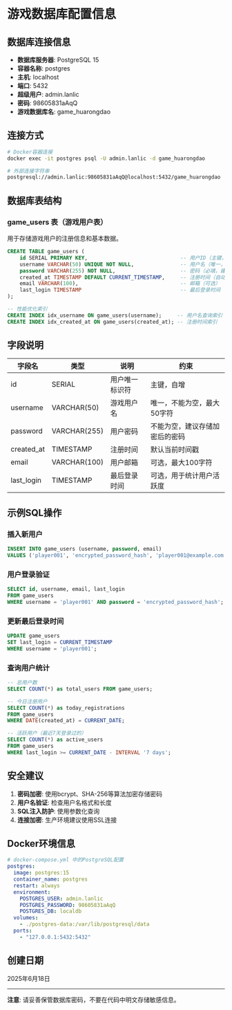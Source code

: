 # 游戏数据库配置信息

## 数据库连接信息
- **数据库服务器**: PostgreSQL 15
- **容器名称**: postgres
- **主机**: localhost
- **端口**: 5432
- **超级用户**: admin.lanlic
- **密码**: 98605831aAqQ
- **游戏数据库名**: game_huarongdao

## 连接方式
```bash
# Docker容器连接
docker exec -it postgres psql -U admin.lanlic -d game_huarongdao

# 外部连接字符串
postgresql://admin.lanlic:98605831aAqQ@localhost:5432/game_huarongdao
```

## 数据库表结构

### game_users 表（游戏用户表）
用于存储游戏用户的注册信息和基本数据。

```sql
CREATE TABLE game_users (
    id SERIAL PRIMARY KEY,                              -- 用户ID（主键，自增）
    username VARCHAR(50) UNIQUE NOT NULL,               -- 用户名（唯一，必填）
    password VARCHAR(255) NOT NULL,                     -- 密码（必填，建议加密存储）
    created_at TIMESTAMP DEFAULT CURRENT_TIMESTAMP,     -- 注册时间（自动记录）
    email VARCHAR(100),                                 -- 邮箱（可选）
    last_login TIMESTAMP                                -- 最后登录时间
);

-- 性能优化索引
CREATE INDEX idx_username ON game_users(username);     -- 用户名查询索引
CREATE INDEX idx_created_at ON game_users(created_at); -- 注册时间索引
```

## 字段说明
| 字段名 | 类型 | 说明 | 约束 |
|--------|------|------|------|
| id | SERIAL | 用户唯一标识符 | 主键，自增 |
| username | VARCHAR(50) | 游戏用户名 | 唯一，不能为空，最大50字符 |
| password | VARCHAR(255) | 用户密码 | 不能为空，建议存储加密后的密码 |
| created_at | TIMESTAMP | 注册时间 | 默认当前时间戳 |
| email | VARCHAR(100) | 用户邮箱 | 可选，最大100字符 |
| last_login | TIMESTAMP | 最后登录时间 | 可选，用于统计用户活跃度 |

## 示例SQL操作

### 插入新用户
```sql
INSERT INTO game_users (username, password, email) 
VALUES ('player001', 'encrypted_password_hash', 'player001@example.com');
```

### 用户登录验证
```sql
SELECT id, username, email, last_login 
FROM game_users 
WHERE username = 'player001' AND password = 'encrypted_password_hash';
```

### 更新最后登录时间
```sql
UPDATE game_users 
SET last_login = CURRENT_TIMESTAMP 
WHERE username = 'player001';
```

### 查询用户统计
```sql
-- 总用户数
SELECT COUNT(*) as total_users FROM game_users;

-- 今日注册用户
SELECT COUNT(*) as today_registrations 
FROM game_users 
WHERE DATE(created_at) = CURRENT_DATE;

-- 活跃用户（最近7天登录过的）
SELECT COUNT(*) as active_users 
FROM game_users 
WHERE last_login >= CURRENT_DATE - INTERVAL '7 days';
```

## 安全建议
1. **密码加密**: 使用bcrypt、SHA-256等算法加密存储密码
2. **用户名验证**: 检查用户名格式和长度
3. **SQL注入防护**: 使用参数化查询
4. **连接加密**: 生产环境建议使用SSL连接

## Docker环境信息
```yaml
# docker-compose.yml 中的PostgreSQL配置
postgres:
  image: postgres:15
  container_name: postgres
  restart: always
  environment:
    POSTGRES_USER: admin.lanlic
    POSTGRES_PASSWORD: 98605831aAqQ
    POSTGRES_DB: localdb
  volumes:
    - ./postgres-data:/var/lib/postgresql/data
  ports:
    - "127.0.0.1:5432:5432"
```

## 创建日期
2025年6月18日

---
**注意**: 请妥善保管数据库密码，不要在代码中明文存储敏感信息。
